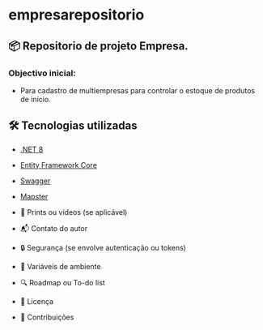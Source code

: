 # empresarepositorio

## 📦 Repositorio de projeto Empresa.

### Objectivo inicial: 
- Para cadastro de multiempresas para controlar o estoque de produtos de início.

## 🛠️ Tecnologias utilizadas

- [.NET 8](https://dotnet.microsoft.com/)
- [Entity Framework Core](https://learn.microsoft.com/en-us/ef/core/)
- [Swagger](https://swagger.io/)
- [Mapster](https://github.com/MapsterMapper/Mapster)

- 📸 Prints ou vídeos (se aplicável)
- 📬 Contato do autor
- 🔒 Segurança (se envolve autenticação ou tokens)
- 🔧 Variáveis de ambiente
- 🔍 Roadmap ou To-do list
- 📑 Licença
- 🧩 Contribuições